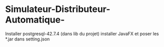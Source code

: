 # Simulateur-Distributeur-Automatique-


Installer postgresql-42.7.4 (dans lib du projet)
installer JavaFX et poser les *.jar dans setting.json
